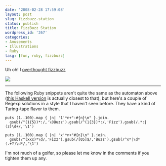 ```yaml
---
date: '2008-02-28 17:59:08'
layout: post
slug: fizzbuzz-station
status: publish
title: FizzBuzz Station
wordpress_id: '267'
categories:
- Amusements
- Illustrations
- Ruby
tasg: [fun, ruby, fizzbuzz]
---
```


Uh oh!  I [overthought fizzbuzz](http://weblog.raganwald.com/2007/01/dont-overthink-fizzbuzz.html:)

![](/images/2008/fizzbuzz-station.png)

---

The following Ruby snippets aren't quite the same as the automaton above ([this Haskell version](http://reddit.com/r/programming/info/10d7w/comments/c10g19) is actually closest to that), but here's a couple of Regexp solutions in a style that I haven't seen before.  They have a kind of Turing-tape flavor to them.

    puts (1..100).map { |n| '1'*n+":#{n}\n" }.join.
      gsub(/^(1{5})*:/,'\0Buzz').gsub(/^(1{3})*:/,'Fizz').gsub(/.*:|(z)\d+/,'\1')
    
    puts (1..100).map { |n| 'x'*n+"#{n}\n" }.join.
      gsub(/^(xxx)*\d/,'Fizz').gsub(/[05]$/,'Buzz').gsub(/^x*|\d*(.+?)\d*/,'\1')

I'm not much of a golfer, so please let me know in the comments if you tighten them up any.
